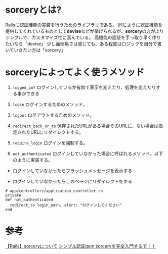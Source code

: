 # sorceryとは?

Railsに認証機能の実装を行うためのライブラリである。 同じように認証機能を提供してくれているものとして**devise**などが挙げられるが、**sorcery**の方がよりシンプルで、カスタマイズ性に富んでいる。
高機能の認証を手っ取り早く作りたいなら「devise」
少し面倒臭さは感じても、ある程度はロジックを自分で書いていきたい方は「sorcery」

# sorceryによってよく使うメソッド

1. `logged_in?`
ログインしているか有無で表示を変えたり、処理を変えたりする事ができる

2. `login`
ログインするためのメソッド。

3. `logout`
ログアウトするためのメソッド。

4. `redirect_back_or_to`
保存されたURLがある場合そのURLに、ない場合は指定されたURLにリダイレクトする。

5. `require_login`
ログインを強制する。

6. `not_authenticated`
ログインしていなかった場合に呼ばれるメソッド。以下のように実装する。

- ログインしていなかったらフラッシュメッセージを表示する

- ログインしていなかったらこのページにリダイレクトをする 

```
# app/controllers/application_controller.rb
private
def not_authenticated
  redirect_to login_path, alert: "ログインしてください"
end
```

# 参考
[【Rails】sorceryについて](https://boku-boc.hatenablog.com/entry/2020/10/10/213625)
[シンプル認証gem sorceryを完全入門するで！！](https://qiita.com/babashunsu/items/9937b0a2e08d318edece)